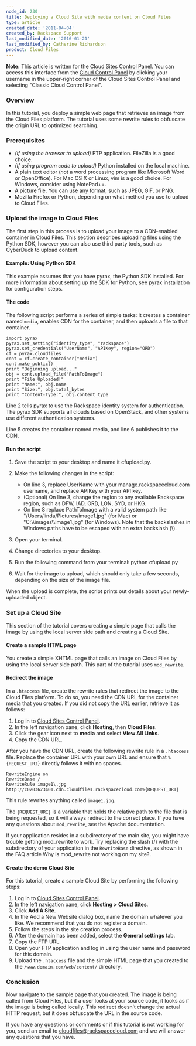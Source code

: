 ```yaml
---
node_id: 230
title: Deploying a Cloud Site with media content on Cloud Files
type: article
created_date: '2011-04-04'
created_by: Rackspace Support
last_modified_date: '2016-01-21'
last_modified_by: Catherine Richardson
product: Cloud Files
---
```


**Note:** This article is written for the [Cloud Sites Control
Panel](https://manage.rackspacecloud.com/pages/Login.jsp). You can
access this interface from the [Cloud Control
Panel](https://mycloud.rackspace.com) by clicking your username in the
upper-right corner of the Cloud Sites Control Panel and selecting
"Classic Cloud Control Panel".

### <span>Overview</span>

In this tutorial, you deploy a simple web page that retrieves an image
from the Cloud Files platform. The tutorial uses some rewrite rules to
obfuscate the origin URL to optimized searching.

### Prerequisites

-   *(If using the browser to upload)* FTP application.
    <span>FileZilla</span> is a good choice.
-   *(If using program code to upload)* <span>Python</span> installed on
    the local machine.
-   A plain text editor (*not* a word processing program like Microsoft
    Word or OpenOffice). For Mac OS X or Linux, <span>vim</span> is a
    good choice. For Windows, consider using <span>NotePad++</span>.
-   A picture file. You can use any format, such as JPEG, GIF, or PNG.
-   Mozilla Firefox or Python, depending on what method you use to
    upload to Cloud Files.

### Upload the image to Cloud Files

The first step in this process is to upload your image to a CDN-enabled
container in Cloud Files. This section describes uploading files using
the Python SDK, however you can also use third party tools, such as
CyberDuck to upload content.

#### Example: Using Python SDK

This example assumes that you have pyrax, the Python SDK installed. For
more information about setting up the SDK for Python, see <span>pyrax
installation for configuration steps</span>.

#### The code

The following script performs a series of simple tasks: it creates a
container named `media`, enables CDN for the container, and then uploads
a file to that container.

    import pyrax
    pyrax.set_setting("identity_type", "rackspace")
    pyrax.set_credentials("UserName", "APIKey", region="ORD")
    cf = pyrax.cloudfiles
    cont = cf.create_container("media")
    cont.make_public()
    print "Beginning upload..."
    obj = cont.upload_file("PathToImage")
    print "File Uploaded!"
    print "Name:", obj.name
    print "Size:", obj.total_bytes
    print "Content-Type:", obj.content_type

Line 2 tells pyrax to use the Rackspace identity system for
authentication. The pyrax SDK supports all clouds based on OpenStack,
and other systems use different authentication systems.

Line 5 creates the container named media, and line 6 publishes it to the
CDN.

#### Run the script

1.  Save the script to your desktop and name it cfupload.py.
2.  Make the following changes in the script:
    -   On line 3, replace UserName with your manage.rackspacecloud.com
        username, and replace APIKey with your API key.
    -   (Optional) On line 3, change the region to any available
        Rackspace region, such as DFW, IAD, ORD, LON, SYD, or HKG.
    -   On line 8 replace PathToImage with a valid system path like
        "/Users/linda/Pictures/image1.jpg" (for Mac) or
        "C:\\\\images\\\\image1.jpg" (for Windows). Note that the
        backslashes in Windows paths have to be escaped with an extra
        backslash (\\).

3.  Open your terminal.
4.  Change directories to your desktop.
5.  Run the following command from your terminal: python cfupload.py
6.  Wait for the image to upload, which should only take a few seconds,
    depending on the size of the image file.

When the upload is complete, the script prints out details about your
newly-uploaded object.

### Set up a Cloud Site

This section of the tutorial covers creating a simple page that calls
the image by using the local server side path and creating a Cloud Site.

#### Create a sample HTML page

You create a simple XHTML page that calls an image on Cloud Files by
using the local server side path. This part of the tutorial uses
`mod_rewrite`.

#### Redirect the image

In a `.htaccess` file, create the rewrite rules that redirect the image
to the Cloud Files platform. To do so, you need the CDN URL for the
container media that you created. If you did not copy the URL earlier,
retrieve it as follows:

1.  Log in to [Cloud Sites Control
    Panel](https://manage.rackspacecloud.com/pages/Login.jsp).
2.  In the left navigation pane, click **Hosting**, then **Cloud
    Files**.
3.  Click the gear icon next to **media** and select **View All Links**.
4.  Copy the CDN URL.

After you have the CDN URL, create the following rewrite rule in a
`.htaccess` file. Replace the container URL with your own URL and ensure
that `%{REQUEST_URI}` directly follows it with no spaces.

    RewriteEngine on
    RewriteBase /
    RewriteRule image1\.jpg  http://c0203623401.cdn.cloudfiles.rackspacecloud.com%{REQUEST_URI}

This rule rewrites anything called `image1.jpg`.

The `{REQUEST_URI}` is a variable that holds the relative path to the
file that is being requested, so it will always redirect to the correct
place. If you have any questions about `mod_rewrite`, see the
<span>Apache documentation</span>.

If your application resides in a subdirectory of the main site, you
might have trouble getting mod\_rewrite to work. Try replacing the slash
(/) with the subdirectory of your application in the `RewriteBase`
directive, as shown in the FAQ article <span>Why is mod\_rewrite not
working on my site?</span>.

#### Create the demo Cloud Site

For this tutorial, create a sample Cloud Site by performing the
following steps:

1.  Log in to [Cloud Sites Control
    Panel](https://manage.rackspacecloud.com/pages/Login.jsp).
2.  In the left navigation pane, click **Hosting &gt; Cloud Sites**.
3.  Click **Add A Site**.
4.  In the Add a New Website dialog box, name the domain whatever
    you like. We recommend that you do not register a domain.
5.  Follow the steps in the site creation process.
6.  After the domain has been added, select the **General
    settings** tab.
7.  Copy the FTP URL.
8.  Open your FTP application and log in using the user name and
    password for this domain.
9.  Upload the `.htaccess` file and the simple HTML page that you
    created to the `/www.domain.com/web/content/` directory.

### Conclusion

Now navigate to the sample page that you created. The image is being
called from Cloud Files, but if a user looks at your source code, it
looks as if the image is being called locally. This redirect doesn&rsquo;t
change the actual HTTP request, but it does obfuscate the URL in the
source code.

If you have any questions or comments or if this tutorial is not working
for you, send an email to <cloudfiles@rackspacecloud.com> and we will
answer any questions that you have.



